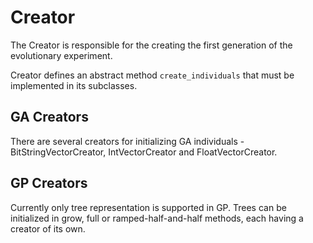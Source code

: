 # Creator

The Creator is responsible for the creating the first generation of the evolutionary experiment.

Creator defines an abstract method `create_individuals` that must be implemented in its subclasses.

## GA Creators

There are several creators for initializing GA individuals - BitStringVectorCreator, IntVectorCreator and FloatVectorCreator.

## GP Creators

Currently only tree representation is supported in GP.
Trees can be initialized in grow, full or ramped-half-and-half methods, each having a creator of its own.
